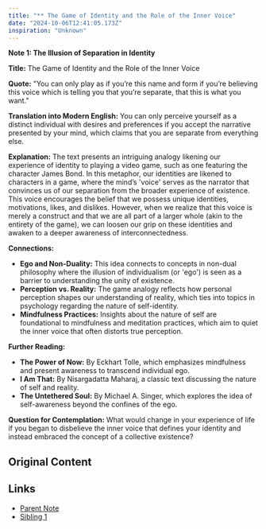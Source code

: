 ```yaml
---
title: "** The Game of Identity and the Role of the Inner Voice"
date: "2024-10-06T12:41:05.173Z"
inspiration: "Unknown"
---
```



**Note 1: The Illusion of Separation in Identity**

**Title:** The Game of Identity and the Role of the Inner Voice

**Quote:** "You can only play as if you’re this name and form if you’re believing this voice which is telling you that you’re separate, that this is what you want."

**Translation into Modern English:** You can only perceive yourself as a distinct individual with desires and preferences if you accept the narrative presented by your mind, which claims that you are separate from everything else.

**Explanation:** The text presents an intriguing analogy likening our experience of identity to playing a video game, such as one featuring the character James Bond. In this metaphor, our identities are likened to characters in a game, where the mind’s 'voice' serves as the narrator that convinces us of our separation from the broader experience of existence. This voice encourages the belief that we possess unique identities, motivations, likes, and dislikes. However, when we realize that this voice is merely a construct and that we are all part of a larger whole (akin to the entirety of the game), we can loosen our grip on these identities and awaken to a deeper awareness of interconnectedness.

**Connections:** 
- **Ego and Non-Duality:** This idea connects to concepts in non-dual philosophy where the illusion of individualism (or 'ego') is seen as a barrier to understanding the unity of existence.
- **Perception vs. Reality:** The game analogy reflects how personal perception shapes our understanding of reality, which ties into topics in psychology regarding the nature of self-identity.
- **Mindfulness Practices:** Insights about the nature of self are foundational to mindfulness and meditation practices, which aim to quiet the inner voice that often distorts true perception.

**Further Reading:** 
- **The Power of Now:** By Eckhart Tolle, which emphasizes mindfulness and present awareness to transcend individual ego.
- **I Am That:** By Nisargadatta Maharaj, a classic text discussing the nature of self and reality.
- **The Untethered Soul:** By Michael A. Singer, which explores the idea of self-awareness beyond the confines of the ego.

**Question for Contemplation:** What would change in your experience of life if you began to disbelieve the inner voice that defines your identity and instead embraced the concept of a collective existence?

## Original Content



## Links

- [Parent Note](/parent-note.md)
- [Sibling 1](/zettel1.md)
